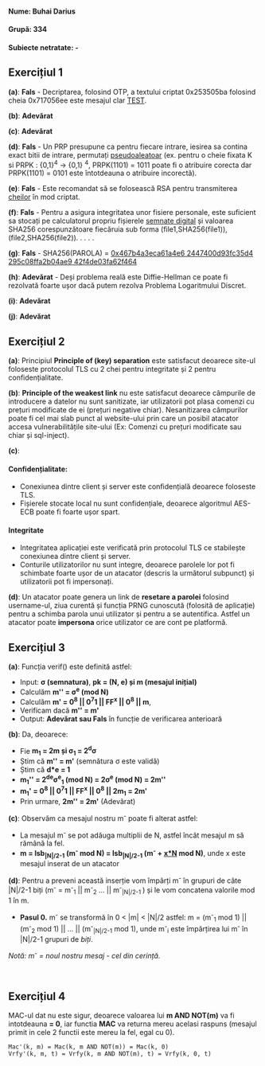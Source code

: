 
#### Nume: Buhai Darius
#### Grupă: 334
#### Subiecte netratate: -

## Exercițiul 1

**(a)**:
**Fals** - Decriptarea, folosind OTP, a textului criptat 0x253505ba folosind cheia 0x717056ee este mesajul clar <ins>TEST</ins>.

**(b)**:
**Adevărat**

**(c)**:
**Adevărat**

**(d)**:
**Fals** - Un PRP presupune ca pentru fiecare intrare, iesirea sa contina exact bitii de intrare, permutați <ins>pseudoaleatoar</ins> (ex. pentru o cheie fixata K si PRPK : {0,1}<sup>4</sup> → {0,1} <sup>4</sup>, PRPK(1101) = 1011 poate fi o atribuire corecta dar PRPK(1101) = 0101 este întotdeauna o atribuire incorectă).


**(e)**:
**Fals** - Este recomandat să se folosească RSA pentru transmiterea <ins>cheilor</ins> în mod criptat.

**(f)**:
**Fals** - Pentru a asigura integritatea unor fisiere personale, este suficient sa stocați pe calculatorul propriu fișierele <ins>semnate digital</ins> și valoarea SHA256 corespunzătoare fiecăruia sub forma (file1,SHA256(file1)), (file2,SHA256(file2)). . . . .

**(g)**:
**Fals** - SHA256(PAROLA) = <ins>0x467b4a3eca61a4e6 2447400d93fc35d4 295c08ffa2b04ae9 42f4de03fa62f464</ins>

**(h)**:
**Adevărat** - Deși problema reală este Diffie-Hellman ce poate fi rezolvată foarte ușor dacă putem rezolva Problema Logaritmului Discret.

**(i)**:
**Adevărat** 

**(j)**:
**Adevărat**

## Exercițiul 2

**(a)**:
Principiul **Principle of (key) separation** este satisfacut deoarece site-ul foloseste protocolul TLS cu 2 chei pentru integritate și 2 pentru confidențialitate.

**(b)**:
**Principle of the weakest link** nu este satisfacut deoarece câmpurile de introducere a datelor nu sunt sanitizate, iar utilizatorii pot plasa comenzi cu prețuri modificate de ei (prețuri negative chiar). Nesanitizarea câmpurilor poate fi cel mai slab punct al website-ului prin care un posibil atacator accesa vulnerabilitățile site-ului (Ex: Comenzi cu prețuri modificate sau chiar și sql-inject).

**(c)**:
#### Confidențialitate:
 - Conexiunea dintre client și server este confidențială deoarece foloseste TLS.
 - Fișierele stocate local nu sunt confidențiale, deoarece algoritmul AES-ECB poate fi foarte ușor spart.

#### Integritate
 - Integritatea aplicației este verificată prin protocolul TLS ce stabilește conexiunea dintre client și server.
 - Conturile utilizatorilor nu sunt integre, deoarece parolele lor pot fi schimbate foarte ușor de un atacator (descris la următorul subpunct) și utilizatorii pot fi impersonați.

**(d)**:
Un atacator poate genera un link de **resetare a parolei** folosind username-ul, ziua curentă și funcția PRNG cunoscută (folosită de aplicație) pentru a schimba parola unui utilizator și pentru a se autentifica. Astfel un atacator poate **impersona** orice utilizator ce are cont pe platformă.

## Exercițiul 3
**(a)**: Funcția verif() este definită astfel:
 - Input: **σ (semnatura)**, **pk = (N, e) și m (mesajul inițial)** 
 - Calculăm **m'' = σ<sup>e</sup> (mod N)**
 - Calculăm **m' = 0<sup>8</sup> || 0<sup>7</sup>1 || FF<sup>x</sup> || 0<sup>8</sup> || m**,
 - Verificam dacă **m'' = m'**
 - Output: **Adevărat sau Fals** în funcție de verificarea anterioară

**(b)**: Da, deoarece:

 - Fie **m<sub>1</sub> = 2m și σ<sub>1</sub> = 2<sup>d</sup>σ**
 - Știm că **m'' = m'** (semnătura σ este validă)
 - Știm că **d*e = 1**
 - **m<sub>1</sub>'' = 2<sup>de</sup>σ<sup>e</sup><sub>1</sub> (mod N) = 2σ<sup>e</sup> (mod N) = 2m''**
 - **m<sub>1</sub>' = 0<sup>8</sup> || 0<sup>7</sup>1 || FF<sup>x</sup> || 0<sup>8</sup> || 2m<sub>1</sub> = 2m'**
 - Prin urmare, **2m'' = 2m'** (Adevărat)


**(c)**: Observăm ca mesajul nostru m<sup>-</sup> poate fi alterat astfel:
 - La mesajul m<sup>-</sup> se pot adăuga multiplii de N, astfel încât mesajul m să rămână la fel.
 - **m = lsb<sub>|N|/2-1</sub> (m<sup>-</sup> mod N) = lsb<sub>|N|/2-1</sub> (m<sup>-</sup> + <ins>x*N</ins> mod N)**, unde x este mesajul inserat de un atacator

**(d)**: Pentru a preveni această inserție vom împărți m<sup>-</sup> în grupuri de câte |N|/2-1 biți (m<sup>-</sup> = m<sup>-</sup><sub>1</sub> || m<sup>-</sup><sub>2</sub> ... || m<sup>-</sup><sub>|N|/2-1 </sub> ) și le vom concatena valorile mod 1 în m.
 - **Pasul 0.** m<sup>-</sup> se transformă în 0 < |m| < |N|/2 astfel: m = (m<sup>-</sup><sub>1</sub> mod 1) || (m<sup>-</sup><sub>2</sub> mod 1) || ... || (m<sup>-</sup><sub>|N|/2-1</sub> mod 1), unde m<sup>-</sup><sub>i</sub> este împărțirea lui m<sup>-</sup> în |N|/2-1 grupuri de *biți*.

*Notă: m<sup>-</sup> = noul nostru mesaj - cel din cerință.*



<br>

## Exercițiul 4
MAC-ul dat nu este sigur, deoarece valoarea lui **m AND NOT(m)** va fi intotdeauna **= 0**, iar functia **MAC** va returna mereu acelasi raspuns (mesajul primit in cele 2 functii este mereu la fel, egal cu 0).

```
Mac'(k, m) = Mac(k, m AND NOT(m)) = Mac(k, 0)
Vrfy'(k, m, t) = Vrfy(k, m AND NOT(m), t) = Vrfy(k, 0, t)
```